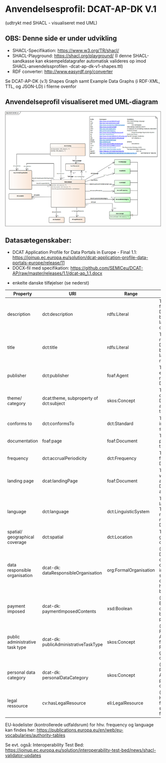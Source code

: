 # Anvendelsesprofil: DCAT-AP-DK V.1 
(udtrykt med SHACL - visualiseret med UML) 

## OBS: Denne side er under udvikling

* SHACL-Specifikation: https://www.w3.org/TR/shacl/
* SHACL-Playground: https://shacl.org/playground/ 
(I denne SHACL-sandkasse kan eksempeldatagrafer automatisk valideres op imod SHACL-anvendelssprofilen -dcat-ap-dk-v1-shapes.ttl) 
* RDF converter: http://www.easyrdf.org/converter

Se DCAT-AP-DK (v.1) Shapes Graph samt Example Data Graphs (i RDF-XML, TTL, og JSON-LD) i filerne ovenfor

## Anvendelseprofil visualiseret med UML-diagram
![alt text](https://github.com/digst/DCAT-AP-DK/blob/master/v.1/DCAT-AP-DKv1.png "UML Diagram")


## Datasætegenskaber:

* DCAT Application Profile for Data Portals in Europe - Final 1.1: 
https://joinup.ec.europa.eu/solution/dcat-application-profile-data-portals-europe/release/11
* DOCX-fil med specifikation: https://github.com/SEMICeu/DCAT-AP/raw/master/releases/1.1/dcat-ap_1.1.docx
+ enkelte danske tilføjelser (se nederst)

Property|	URI|	Range|	Usage note|	Card |
|---|---|---|---|---|
| description|  dct:description	 |  rdfs:Literal |  This property contains a free-text account of the Dataset. This property can be repeated for parallel language versions of the description.	 |  1..n |   |	
| title	|dct:title	|rdfs:Literal|	This property contains a name given to the Dataset. This property can be repeated for parallel language versions of the name.	|1..n|		
| publisher	|dct:publisher|	foaf:Agent	|This property refers to an entity (organisation) responsible for making the Dataset available.|	0..1|
| theme/ category	|dcat:theme, subproperty of dct:subject	|skos:Concept	|This property refers to a category of the Dataset. A Dataset may be associated with multiple themes.	|0..n|			
| conforms to	|dct:conformsTo	|dct:Standard	|This property refers to an implementing rule or other specification.|	0..n|
| documentation	|foaf:page	|foaf:Document|	This property refers to a page or document about this Dataset.|	0..n|
| frequency	|dct:accrualPeriodicity	|dct:Frequency|	This property refers to the frequency at which Dataset is updated|	0..1|
| landing page|	dcat:landingPage|	foaf:Document|	This property refers to a web page that provides access to the Dataset, its Distributions and/or additional information. |	0..1|
| language	|dct:language	|dct:LinguisticSystem	|This property refers to a language of the Dataset. This property can be repeated if there are multiple languages in the Dataset.|	0..n|
| spatial/ geographical coverage|	dct:spatial|	dct:Location|	This property refers to a geographic region that is covered by the Dataset. |	0..n|
| data responsible organisation |	dcat-dk: dataResponsibleOrganisation|	org:FormalOrganisation	|(OBS: Dansk tilføjelse) Dataansvarlig organisation: organisation der er ansvarlig for indsamlingen af data, og som har dispositionsretten og træffer afgørelse om hvordan data skal behandles|0..1|
| payment imposed|	dcat-dk: paymentImposedContents|	xsd:Boolean	|	(OBS: Dansk tilføjelse) Betalingspålagt: Angiver om der er pålagt en betaling på det pågældende datasæt. |0..1|
public administrative task type|	dcat-dk: publicAdministrativeTaskType|	skos:Concept|(OBS: Dansk tilføjelse) Forvaltningsopgave: Angiver en eller flere forvaltningsopgaver jf. FORM som har dannet grundlag for dataindsamlingen|	0..n	|
| personal data category 	|dcat-dk: personalDataCategory	|skos:Concept	|(OBS: Dansk tilføjelse) Personoplysningskategori: Angiver hvilken type af personoplysninger som datasættet indeholder.|0..n	
| legal ressource |cv:hasLegalResource	|eli:LegalResource|(OBS: Dansk tilføjelse)	Hjemmel: Den hjemmel forankret i lovgivningen som har været gældende for dataindsamlingen.	 |0..n	|

EU-kodelister (kontrollerede udfaldsrum) for hhv. frequency og language kan findes her: https://publications.europa.eu/en/web/eu-vocabularies/authority-tables

Se evt. også: Interoperability Test Bed: https://joinup.ec.europa.eu/solution/interoperability-test-bed/news/shacl-validator-updates
